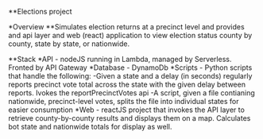 **Elections project

*Overview
**Simulates election returns at a precinct level and provides and api layer and web (react) application to view election status county by county, state by state, or nationwide.

**Stack
*API - nodeJS running in Lambda, managed by Serverless.  Fronted by API Gateway
*Database - DynamoDb
*Scripts - Python scripts that handle the following:
    -Given a state and a delay (in seconds) regularly reports precinct vote total across the state with the given delay between reports.  Ivokes the reportPrecinctVotes api
-A script, given a file contianing nationwide, precinct-level votes, splits the file into individual states for easier consumption
*Web - reactJS project that invokes the API layer to retrieve county-by-county results and displays them on a map.  Calculates bot state and nationwide totals for display as well.
